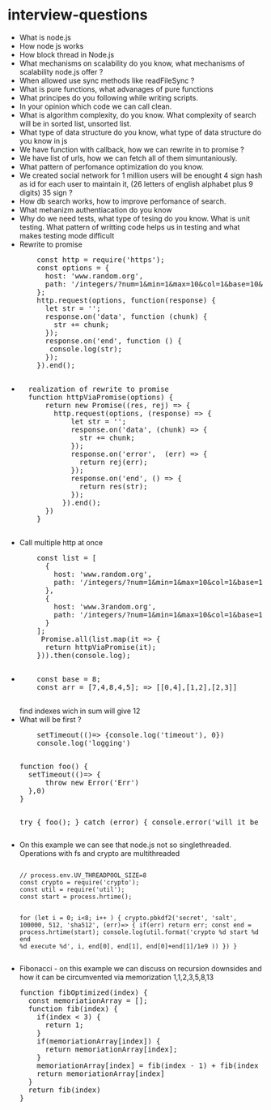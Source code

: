# interview-questions

<ul>
<li>What is node.js
<li>How node js works
<li>How block thread in Node.js
<li>What mechanisms on scalability do you know, what mechanisms of scalability node.js offer ?
<li>When allowed use sync methods like readFileSync ?
<li>What is pure functions, what advanages of pure functions
<li>What principes do you following while writing scripts.
<li>In your opinion which code we can call clean.
<li>What is algorithm complexity, do you know. What complexity of search will be in sorted list, unsorted list.
<li>What type of data structure do you know, what type of data structure do you know in js
<li>We have function with callback, how we can rewrite in to promise ?
<li>We have list of urls, how we can fetch all of them simuntaniously.
<li>What pattern of perfomance optimization do you know.
<li>We created social network for 1 million users will be enought 4 sign hash as id for each user to maintain it, (26 letters of english alphabet plus 9 digits) 35 sign ?
<li>How db search works, how to improve perfomance of search.
<li>What mehanizm authentiacation do you know
  <li>Why do we need tests, what type of tesing do you know. What is unit testing. What pattern of writting code helps us in testing and what makes testing mode difficult
  <li>
    Rewrite to promise
    <pre>
    const http = require('https');
    const options = {
      host: 'www.random.org',
      path: '/integers/?num=1&min=1&max=10&col=1&base=10&format=plain&rnd=new'
    };
    http.request(options, function(response) {
      let str = '';
      response.on('data', function (chunk) {
        str += chunk;
      });
      response.on('end', function () {
       console.log(str);
      });
    }).end();
    </pre>
  </li>
  <li>
    <pre>
  realization of rewrite to promise
  function httpViaPromise(options) {
      return new Promise((res, rej) => {
        http.request(options, (response) => {
            let str = '';
            response.on('data', (chunk) => {
              str += chunk;
            });
            response.on('error',  (err) => {
              return rej(err);
            });
            response.on('end', () => {
              return res(str);
            });
          }).end();
      })
    }
    </pre>
  </li>
  <li>
    Call multiple http at once
    <pre>
    const list = [
      {
        host: 'www.random.org',
        path: '/integers/?num=1&min=1&max=10&col=1&base=10&format=plain&rnd=new'
      },
      {
        host: 'www.3random.org',
        path: '/integers/?num=1&min=1&max=10&col=1&base=10&format=plain&rnd=new'
      }
    ];
     Promise.all(list.map(it => {
      return httpViaPromise(it);
    })).then(console.log);
    </pre>
  </li>
  <li>
    <pre>
    const base = 8;
    const arr = [7,4,8,4,5]; => [[0,4],[1,2],[2,3]]
    </pre>
    find  indexes wich in sum will give 12
  <li>
    What will be first ?
    <pre>
    setTimeout(()=> {console.log('timeout'), 0})
    console.log('logging')
    </pre>
<pre>
function foo() {
  setTimeout(()=> {
      throw new Error('Err')
  },0)
}

try {
  foo();
} catch (error) {
  console.error('will it be fired');
}
</pre>
  <li>
On this example we can see that node.js not so singlethreaded. Operations with fs and crypto are multithreaded
<pre><code>
// process.env.UV_THREADPOOL_SIZE=8
const crypto = require('crypto');
const util = require('util');
const start = process.hrtime();

for (let i = 0; i<8; i++ ) {
  crypto.pbkdf2('secret', 'salt', 100000, 512, 'sha512', (err)=> {
    if(err) return err;
      const end = process.hrtime(start);
      console.log(util.format('crypto %d start %d end %d execute %d', 
      i, end[0], end[1], end[0]+end[1]/1e9
    ))
  })
}
</code></pre>
  <li>
Fibonacci - on this example we can discuss on recursion downsides and how it can be circumvented via memorization
1,1,2,3,5,8,13
<pre>
function fibOptimized(index) {
  const memoriationArray = [];
  function fib(index) {
    if(index < 3) {
      return 1;
    }
    if(memoriationArray[index]) {
      return memoriationArray[index];
    }
    memoriationArray[index] = fib(index - 1) + fib(index - 2);
    return memoriationArray[index]
  }
  return fib(index)
}
</pre>
 </ul>
